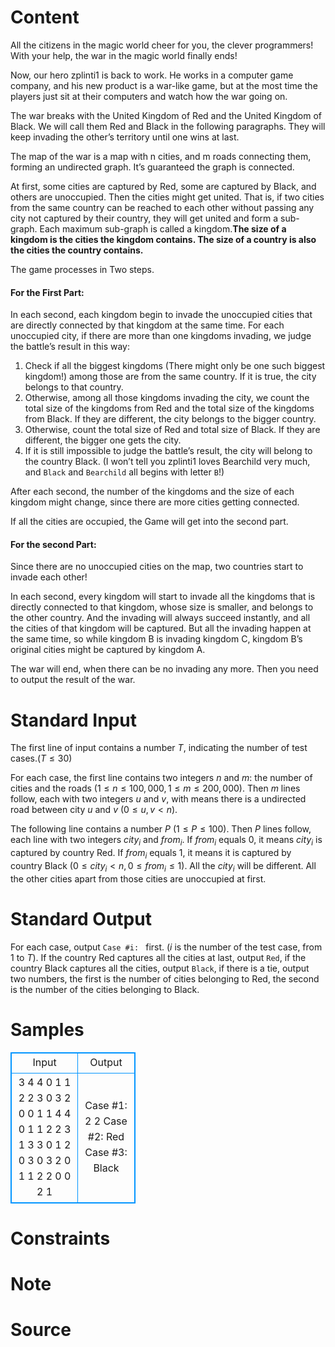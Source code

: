 
# Content

All the citizens in the magic world cheer for you, the clever programmers! With your help, the war in the magic world finally ends!

Now, our hero zplinti1 is back to work. He works in a computer game company, and his new product is a war-like game, but at the most time the players just sit at their computers and watch how the war going on.

The war breaks with the United Kingdom of Red and the United Kingdom of Black. We will call them Red and Black in the following paragraphs. They will keep invading the other’s territory until one wins at last.

The map of the war is a map with n cities, and m roads connecting them, forming an undirected graph. It’s guaranteed the graph is connected. 

At first, some cities are captured by Red, some are captured by Black, and others are unoccupied. Then the cities might get united. That is, if two cities from the same country can be reached to each other without passing any city not captured by their country, they will get united and form a sub-graph. Each maximum sub-graph is called a kingdom.**The size of a kingdom is the cities the kingdom contains. The size of a country is also the cities the country contains.**

The game processes in Two steps.

#### For the First Part:

In each second, each kingdom begin to invade the unoccupied cities that are directly connected by that kingdom at the same time. For each unoccupied city, if there are more than one kingdoms invading, we judge the battle’s result in this way:

1. Check if all the biggest kingdoms (There might only be one such biggest kingdom!) among those are from the same country. If it is true, the city belongs to that country.
2.	Otherwise, among all those kingdoms invading the city, we count the total size of the kingdoms from Red and the total size of the kingdoms from Black. If they are different, the city belongs to the bigger country.
3.	Otherwise, count the total size of Red and total size of Black. If they are different, the bigger one gets the city.
4.	If it is still impossible to judge the battle’s result, the city will belong to the country Black. (I won’t tell you zplinti1 loves Bearchild very much, and `Black` and `Bearchild` all begins with letter `B`!)

After each second, the number of the kingdoms and the size of each kingdom might change, since there are more cities getting connected.

If all the cities are occupied, the Game will get into the second part.

#### For the second Part: 

Since there are no unoccupied cities on the map, two countries start to invade each other!

In each second, every kingdom will start to invade all the kingdoms that is directly connected to that kingdom, whose size is smaller, and belongs to the other country. And the invading will always succeed instantly, and all the cities of that kingdom will be captured. But all the invading happen at the same time, so while kingdom B is invading kingdom C, kingdom B’s original cities might be captured by kingdom A.

The war will end, when there can be no invading any more. Then you need to output the result of the war.

# Standard Input

The first line of input contains a number $T$, indicating the number of test cases.$(T\leq 30)$

For each case, the first line contains two integers $n$ and $m$: the number of cities and the roads $(1\leq n\leq 100,000, 1\leq m\leq 200,000)$. Then $m$ lines follow, each with two integers $u$ and $v$, with means there is a undirected road between city $u$ and $v$ $(0\leq u, v< n)$. 

The following line contains a number $P$ $(1\leq P\leq 100)$. Then $P$ lines follow, each line with two integers $city_i$ and $from_i$. If $from_i$ equals $0$, it means $city_i$ is captured by country Red. If $from_i$ equals $1$, it means it is captured by country Black $(0\leq city_i< n, 0\leq from_i\leq 1)$. All the $city_i$ will be different. All the other cities apart from those cities are unoccupied at first.

# Standard Output

For each case, output `Case #i: ` first. ($i$ is the number of the test case, from $1$ to $T$). If the country Red captures all the cities at last, output `Red`, if the country Black captures all the cities, output `Black`, if there is a tie, output two numbers, the first is the number of cities belonging to Red, the second is the number of the cities belonging to Black.

# Samples

<style>
        table,table tr th, table tr td { border:1px solid #0094ff; }
        table { width: 200px; min-height: 25px; line-height: 25px; text-align: center; border-collapse: collapse;}   
    </style>
<table>
	<tr>
		<td>Input</td>
		<td>Output</td>
	</tr>
<tr><td>3
4 4
0 1
1 2
2 3
0 3
2
0 0
1 1
4 4
0 1
1 2
2 3
1 3
3
0 1
2 0
3 0
3 2
0 1
1 2
2
0 0
2 1</td><td>Case #1: 2 2
Case #2: Red
Case #3: Black</td></tr></table>


# Constraints



# Note



# Source


